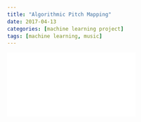 ```yaml
---
title: "Algorithmic Pitch Mapping"
date: 2017-04-13
categories: [machine learning project]
tags: [machine learning, music]
---
```


![Doc](/static/documents/algorithmic-pitch-mapping.pdf)
